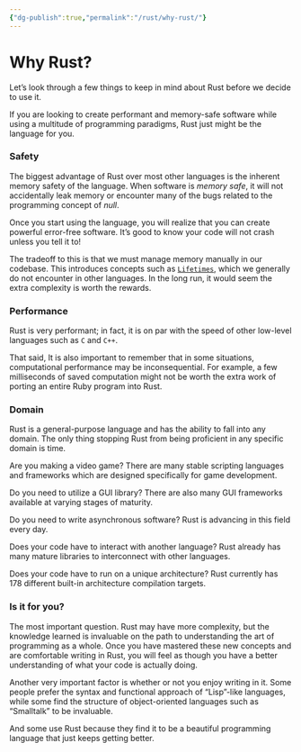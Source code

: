```yaml
---
{"dg-publish":true,"permalink":"/rust/why-rust/"}
---
```


# Why Rust?

Let’s look through a few things to keep in mind about Rust before we decide to use it.

If you are looking to create performant and memory-safe software while using a multitude of programming paradigms, Rust just might be the language for you.

### Safety

The biggest advantage of Rust over most other languages is the inherent memory safety of the language. When software is _memory safe_, it will not accidentally leak memory or encounter many of the bugs related to the programming concept of _null_.

Once you start using the language, you will realize that you can create powerful error-free software. It’s good to know your code will not crash unless you tell it to!

The tradeoff to this is that we must manage memory manually in our codebase. This introduces concepts such as [`Lifetimes`](https://www.codecademy.com/courses/rust-for-programmers/articles/lifetimes-rust), which we generally do not encounter in other languages. In the long run, it would seem the extra complexity is worth the rewards.

### Performance

Rust is very performant; in fact, it is on par with the speed of other low-level languages such as `C` and `C++`.

That said, It is also important to remember that in some situations, computational performance may be inconsequential. For example, a few milliseconds of saved computation might not be worth the extra work of porting an entire Ruby program into Rust.

### Domain

Rust is a general-purpose language and has the ability to fall into any domain. The only thing stopping Rust from being proficient in any specific domain is time.

Are you making a video game? There are many stable scripting languages and frameworks which are designed specifically for game development.

Do you need to utilize a GUI library? There are also many GUI frameworks available at varying stages of maturity.

Do you need to write asynchronous software? Rust is advancing in this field every day.

Does your code have to interact with another language? Rust already has many mature libraries to interconnect with other languages.

Does your code have to run on a unique architecture? Rust currently has 178 different built-in architecture compilation targets.

### Is it for you?

The most important question. Rust may have more complexity, but the knowledge learned is invaluable on the path to understanding the art of programming as a whole. Once you have mastered these new concepts and are comfortable writing in Rust, you will feel as though you have a better understanding of what your code is actually doing.

Another very important factor is whether or not you enjoy writing in it. Some people prefer the syntax and functional approach of “Lisp”-like languages, while some find the structure of object-oriented languages such as “Smalltalk” to be invaluable.

And some use Rust because they find it to be a beautiful programming language that just keeps getting better.